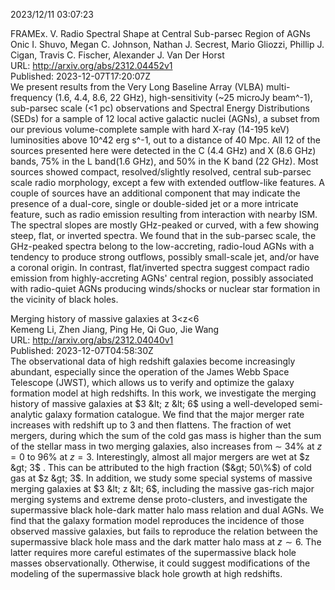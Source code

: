 2023/12/11 03:07:23  

FRAMEx. V. Radio Spectral Shape at Central Sub-parsec Region of AGNs  
Onic I. Shuvo, Megan C. Johnson, Nathan J. Secrest, Mario Gliozzi, Phillip J. Cigan, Travis C. Fischer, Alexander J. Van Der Horst  
URL: http://arxiv.org/abs/2312.04452v1  
Published: 2023-12-07T17:20:07Z  
  We present results from the Very Long Baseline Array (VLBA) multi-frequency (1.6, 4.4, 8.6, 22 GHz), high-sensitivity (~25 microJy beam^-1), sub-parsec scale (&lt;1 pc) observations and Spectral Energy Distributions (SEDs) for a sample of 12 local active galactic nuclei (AGNs), a subset from our previous volume-complete sample with hard X-ray (14-195 keV) luminosities above 10^42 erg s^-1, out to a distance of 40 Mpc. All 12 of the sources presented here were detected in the C (4.4 GHz) and X (8.6 GHz) bands, 75% in the L band(1.6 GHz), and 50% in the K band (22 GHz). Most sources showed compact, resolved/slightly resolved, central sub-parsec scale radio morphology, except a few with extended outflow-like features. A couple of sources have an additional component that may indicate the presence of a dual-core, single or double-sided jet or a more intricate feature, such as radio emission resulting from interaction with nearby ISM. The spectral slopes are mostly GHz-peaked or curved, with a few showing steep, flat, or inverted spectra. We found that in the sub-parsec scale, the GHz-peaked spectra belong to the low-accreting, radio-loud AGNs with a tendency to produce strong outflows, possibly small-scale jet, and/or have a coronal origin. In contrast, flat/inverted spectra suggest compact radio emission from highly-accreting AGNs' central region, possibly associated with radio-quiet AGNs producing winds/shocks or nuclear star formation in the vicinity of black holes.   

Merging history of massive galaxies at 3&lt;z&lt;6  
Kemeng Li, Zhen Jiang, Ping He, Qi Guo, Jie Wang  
URL: http://arxiv.org/abs/2312.04040v1  
Published: 2023-12-07T04:58:30Z  
  The observational data of high redshift galaxies become increasingly abundant, especially since the operation of the James Webb Space Telescope (JWST), which allows us to verify and optimize the galaxy formation model at high redshifts. In this work, we investigate the merging history of massive galaxies at $3 &lt; z &lt; 6$ using a well-developed semi-analytic galaxy formation catalogue. We find that the major merger rate increases with redshift up to 3 and then flattens. The fraction of wet mergers, during which the sum of the cold gas mass is higher than the sum of the stellar mass in two merging galaxies, also increases from $\sim$ 34\% at $z = 0$ to 96\% at $z = 3$. Interestingly, almost all major mergers are wet at $z &gt; 3$ . This can be attributed to the high fraction ($&gt; 50\%$) of cold gas at $z &gt; 3$. In addition, we study some special systems of massive merging galaxies at $3 &lt; z &lt; 6$, including the massive gas-rich major merging systems and extreme dense proto-clusters, and investigate the supermassive black hole-dark matter halo mass relation and dual AGNs. We find that the galaxy formation model reproduces the incidence of those observed massive galaxies, but fails to reproduce the relation between the supermassive black hole mass and the dark matter halo mass at $z \sim 6$. The latter requires more careful estimates of the supermassive black hole masses observationally. Otherwise, it could suggest modifications of the modeling of the supermassive black hole growth at high redshifts.   

